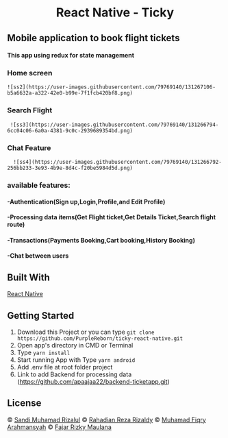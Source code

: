 <h1 align='center'>React Native - Ticky</h1>

<h2>Mobile application to book flight tickets</h2>

<h4>This app using redux for state management<h4>
  


 <h3>Home screen</h3>
  
    ![ss2](https://user-images.githubusercontent.com/79769140/131267106-b5a6632a-a322-42e0-b99e-7f1fcb420bf8.png) 
      


 <h3>Search Flight</h3>
  
     ![ss3](https://user-images.githubusercontent.com/79769140/131266794-6cc04c06-6a0a-4381-9c0c-2939689354bd.png)
     

 <h3>Chat Feature</h3>
  
      ![ss4](https://user-images.githubusercontent.com/79769140/131266792-256bb233-3e93-4b9e-8d4c-f20be5984d5d.png)
     


  

<h3>available features:</h3>
<h4>-Authentication(Sign up,Login,Profile,and Edit Profile)</h4>
<h4>-Processing data items(Get Flight ticket,Get Details Ticket,Search flight route)</h4>
<h4>-Transactions(Payments Booking,Cart booking,History Booking)</h4>
<h4>-Chat between users</h4>


## Built With

[React Native](https://reactnative.dev/docs/environment-setup)

## Getting Started

1. Download this Project or you can type `git clone https://github.com/PurpleReborn/ticky-react-native.git`
2. Open app's directory in CMD or Terminal
3. Type `yarn install`
4. Start running App with Type `yarn android`
4. Add .env file at root folder project
5. Link to add Backend for processing data (https://github.com/apaajaa22/backend-ticketapp.git)

## License

© [Sandi Muhamad Rizalul](https://github.com/PurpleReborn/)
© [Rahadian Reza Rizaldy](https://github.com/apaajaa22)
© [Muhamad Fiqry Arahmansyah](https://github.com/CUPAXX)
© [Fajar Rizky Maulana](https://github.com/acrossmindanduniverse)
